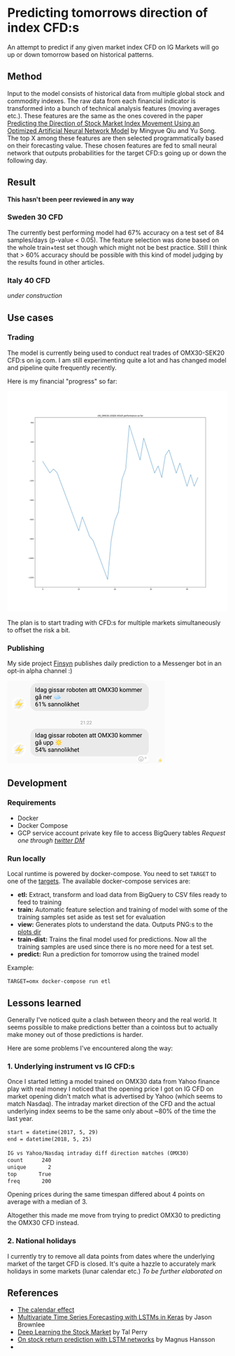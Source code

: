 # Predicting tomorrows direction of index CFD:s

An attempt to predict if any given market index CFD on IG Markets will go up or down tomorrow based on historical patterns.

## Method 

Input to the model consists of historical data from multiple global stock and commodity indexes. The raw data from each financial indicator is transformed into a bunch of technical analysis features (moving averages etc.). These features are the same as the ones covered in the paper [Predicting the Direction of Stock Market Index Movement Using an Optimized Artificial Neural Network Model] by Mingyue Qiu and Yu Song. The top X among these features are then selected programmatically based on their forecasting value. These chosen features are fed to small neural network that outputs probabilities for the target CFD:s going up or down the following day.

## Result
**This hasn't been peer reviewed in any way**

### Sweden 30 CFD

The currently best performing model had 67% accuracy on a test set of 84 samples/days (p-value < 0.05). The feature selection was done based on the whole train+test set though which might not be best practice. Still I think that > 60% accuracy should be possible with this kind of model judging by the results found in other articles.

### Italy 40 CFD 
*under construction*

## Use cases

### Trading 
The model is currently being used to conduct real trades of OMX30-SEK20 CFD:s on ig.com. I am still experimenting quite a lot and has changed model and pipeline quite frequently recently.

Here is my financial "progress" so far:

![monetary results](plots/cfd_OMX30-20SEK-HOUR-results.png "Real money being lost by the model")

The plan is to start trading with CFD:s for multiple markets simultaneously to offset the risk a bit.

### Publishing
My side project [Finsyn](https://app.finsyn.se) publishes daily prediction to a Messenger bot in an opt-in alpha channel :)

![screenshot from finsyn](plots/demo.png "experimental usage")

## Development

### Requirements
 - Docker
 - Docker Compose
 - GCP service account private key file to access BigQuery tables *Request one through [twitter DM](https://twitter.com/tornilssonohrn)*

### Run locally
Local runtime is powered by docker-compose. You need to set `TARGET` to one of the [targets](targets/). The available docker-compose services are:

- **etl:** Extract, transform and load data from BigQuery to CSV files ready to feed to training
- **train:** Automatic feature selection and training of model with some of the training samples set aside as test set for evaluation
- **view:** Generates plots to understand the data. Outputs PNG:s to the [plots dir](plots/) 
- **train-dist:** Trains the final model used for predictions. Now all the training samples are used since there is no more need for a test set.
- **predict:** Run a prediction for tomorrow using the trained model 

Example:
```
TARGET=omx docker-compose run etl
```

## Lessons learned
Generally I've noticed quite a clash between theory and the real world. It seems possible to make predictions better than a cointoss but to actually make money out of those predictions is harder.

Here are some problems I've encountered along the way:

### 1. Underlying instrument vs IG CFD:s 
Once I started letting a model trained on OMX30 data from Yahoo finance play with real money I noticed that the opening price I got on IG CFD on market opening didn't match what is advertised by Yahoo (which seems to match Nasdaq). The intraday market direction of the CFD and the actual underlying index seems to be the same only about ~80% of the time the last year.

```
start = datetime(2017, 5, 29)
end = datetime(2018, 5, 25)

IG vs Yahoo/Nasdaq intraday diff direction matches (OMX30)
count      240
unique       2
top       True
freq       200
```

Opening prices during the same timespan differed about 4 points on average with a median of 3.

Altogether this made me move from trying to predict OMX30 to predicting the OMX30 CFD instead.

### 2. National holidays
I currently try to remove all data points from dates where the underlying market of the target CFD is closed. It's quite a hazzle to accurately mark holidays in some markets (lunar calendar etc.) *To be further elaborated on*

## References

- [The calendar effect](https://en.wikipedia.org/wiki/Calendar_effect)
- [Multivariate Time Series Forecasting with LSTMs in Keras](https://machinelearningmastery.com/multivariate-time-series-forecasting-lstms-keras/) by Jason Brownlee
- [Deep Learning the Stock Market](https://medium.com/@TalPerry/deep-learning-the-stock-market-df853d139e02) by Tal Perry
- [On stock return prediction with LSTM networks](http://lup.lub.lu.se/luur/download?func=downloadFile&recordOId=8911069&fileOId=8911070) by Magnus Hansson
- [Predicting the Direction of Stock Market Index Movement Using an Optimized Artificial Neural Network Model]:https://www.ncbi.nlm.nih.gov/pmc/articles/PMC4873195/
